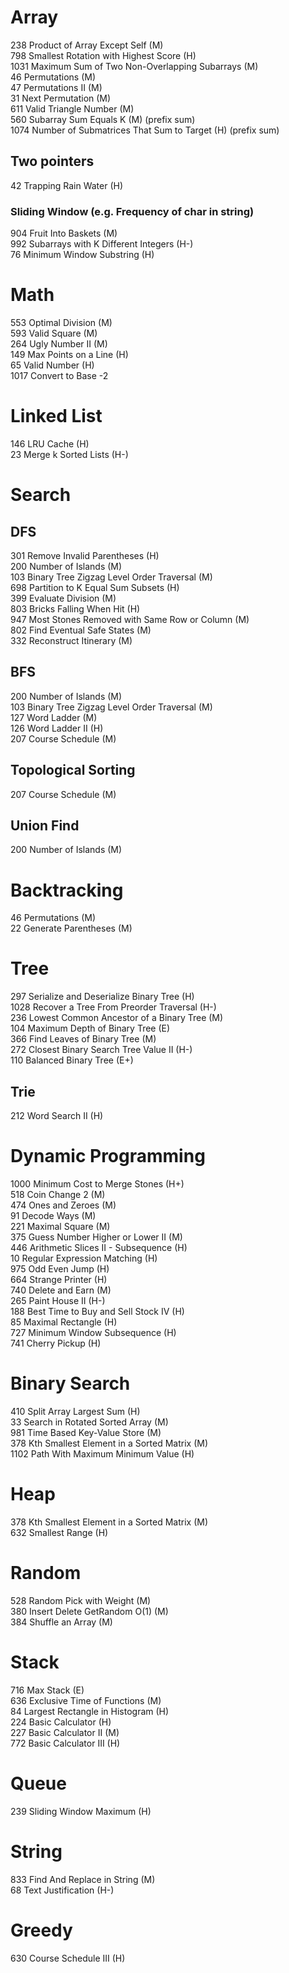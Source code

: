 # Array
238 Product of Array Except Self (M)   
798 Smallest Rotation with Highest Score (H)   
1031 Maximum Sum of Two Non-Overlapping Subarrays (M)  
46 Permutations (M)  
47 Permutations II (M)  
31 Next Permutation (M)  
611 Valid Triangle Number (M)  
560 Subarray Sum Equals K (M)   (prefix sum)   
1074 Number of Submatrices That Sum to Target (H)  (prefix sum)  

## Two pointers
42 Trapping Rain Water (H)  
### Sliding Window (e.g. Frequency of char in string)
904 Fruit Into Baskets (M)  
992 Subarrays with K Different Integers (H-)  
76 Minimum Window Substring (H)   

# Math  
553 Optimal Division (M)  
593 Valid Square (M)  
264 Ugly Number II (M)  
149 Max Points on a Line (H)   
65 Valid Number (H)  
1017 Convert to Base -2

# Linked List  
146 LRU Cache (H)  
23 Merge k Sorted Lists (H-)  

# Search   
## DFS
301 Remove Invalid Parentheses (H)  
200 Number of Islands (M)  
103 Binary Tree Zigzag Level Order Traversal (M)   
698 Partition to K Equal Sum Subsets (H)  
399 Evaluate Division (M)  
803 Bricks Falling When Hit (H)  
947 Most Stones Removed with Same Row or Column (M)  
802 Find Eventual Safe States (M)  
332 Reconstruct Itinerary (M)  

## BFS  
200 Number of Islands (M)   
103 Binary Tree Zigzag Level Order Traversal (M)   
127 Word Ladder (M)  
126 Word Ladder II (H)  
207 Course Schedule (M)  

## Topological Sorting  
207 Course Schedule (M)  

## Union Find
200 Number of Islands (M)  

# Backtracking  
46 Permutations (M)  
22 Generate Parentheses (M)  

# Tree  
297 Serialize and Deserialize Binary Tree (H)  
1028 Recover a Tree From Preorder Traversal (H-)   
236 Lowest Common Ancestor of a Binary Tree (M)  
104 Maximum Depth of Binary Tree (E)  
366 Find Leaves of Binary Tree (M)  
272 Closest Binary Search Tree Value II (H-)  
110 Balanced Binary Tree (E+)  

## Trie  
212 Word Search II (H)  

# Dynamic Programming   
1000 Minimum Cost to Merge Stones (H+)  
518 Coin Change 2 (M)  
474 Ones and Zeroes (M)  
91 Decode Ways (M)   
221 Maximal Square (M)   
375 Guess Number Higher or Lower II (M)  
446 Arithmetic Slices II - Subsequence (H)   
10 Regular Expression Matching (H)    
975 Odd Even Jump (H)  
664 Strange Printer (H)  
740 Delete and Earn (M)   
265 Paint House II (H-)   
188 Best Time to Buy and Sell Stock IV (H)  
85 Maximal Rectangle (H)  
727 Minimum Window Subsequence (H)   
741 Cherry Pickup (H)   

# Binary Search  
410 Split Array Largest Sum (H)  
33 Search in Rotated Sorted Array (M)   
981 Time Based Key-Value Store (M)    
378 Kth Smallest Element in a Sorted Matrix (M)  
1102 Path With Maximum Minimum Value (H)  

# Heap  
378 Kth Smallest Element in a Sorted Matrix (M)  
632 Smallest Range (H)  

# Random  
528 Random Pick with Weight (M)  
380 Insert Delete GetRandom O(1) (M)  
384 Shuffle an Array (M)  

# Stack  
716 Max Stack (E)  
636 Exclusive Time of Functions (M)  
84 Largest Rectangle in Histogram (H)  
224 Basic Calculator (H)   
227 Basic Calculator II (M)   
772 Basic Calculator III (H)   

# Queue
239 Sliding Window Maximum (H)  

# String  
833 Find And Replace in String (M)  
68 Text Justification (H-)

# Greedy   
630 Course Schedule III (H)   